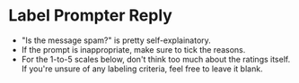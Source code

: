 # Label Prompter Reply

- "Is the message spam?" is pretty self-explainatory.
- If the prompt is inappropriate, make sure to tick the reasons.
- For the 1-to-5 scales below, don't think too much about the ratings itself. If
  you're unsure of any labeling criteria, feel free to leave it blank.
